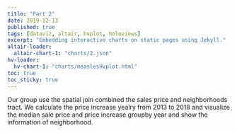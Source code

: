 ```yaml
---
title: "Part 2"
date: 2019-12-13
published: true
tags: [dataviz, altair, hvplot, holoviews]
excerpt: "Embedding interactive charts on static pages using Jekyll."
altair-loader:
  altair-chart-1: "charts/2.json"
hv-loader:
  hv-chart-1: "charts/measlesHvplot.html"
toc: true
toc_sticky: true
---
```


Our group use the spatial join combined the sales price and neighborhoods tract.
We calculate the price increase yealry from 2013 to 2018 and visualize the median sale price and price increase groupby year and show the information of neighborhood.

<div id="altair-chart-1"></div>



